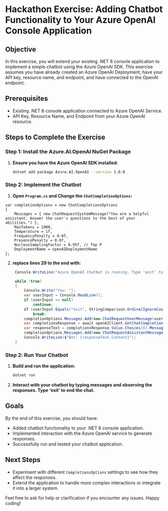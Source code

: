 # Hackathon Exercise: Adding Chatbot Functionality to Your Azure OpenAI Console Application

## Objective

In this exercise, you will extend your existing .NET 8 console application to implement a simple chatbot using the Azure OpenAI SDK. This exercise assumes you have already created an Azure OpenAI Deployment, have your API key, resource name, and endpoint, and have connected to the OpenAI endpoint.

## Prerequisites

- Existing .NET 8 console application connected to Azure OpenAI Service.
- API Key, Resource Name, and Endpoint from your Azure OpenAI resource.

## Steps to Complete the Exercise

### Step 1: Install the Azure.AI.OpenAI NuGet Package

1. **Ensure you have the Azure OpenAI SDK installed:**
   ```bash
   dotnet add package Azure.AI.OpenAI --version 1.0.0
   ```

### Step 2: Implement the Chatbot

1. **Open `Program.cs` and Change the `ChatCompletionOptions`:**

```charp
var completionOptions = new ChatCompletionsOptions
{
    Messages = { new ChatRequestSystemMessage("You are a helpful assistant. Answer the user's questions to the best of your abilities.") },
    MaxTokens = 1000,
    Temperature = 1f,
    FrequencyPenalty = 0.0f,
    PresencePenalty = 0.0f,
    NucleusSamplingFactor = 0.95f, // Top P
    DeploymentName = openAIDeploymentName
};
```

2. **replace lines 29 to the end with:**

   ```csharp    
    Console.WriteLine("Azure OpenAI Chatbot is running. Type 'exit' to end the chat.");

    while (true)
    {
        Console.Write("You: ");
        var userInput = Console.ReadLine();
        if (userInput == null)
            continue;
        if (userInput.Equals("exit", StringComparison.OrdinalIgnoreCase))
            break;
        completionOptions.Messages.Add(new ChatRequestUserMessage(userInput));
        var completionsResponse = await openAIClient.GetChatCompletionsAsync(completionOptions);
        var responseText = completionsResponse.Value.Choices[0].Message;
        completionOptions.Messages.Add(new ChatRequestAssistantMessage(responseText.Content));
        Console.WriteLine($"Bot: {responseText.Content}");
    }
   ```

### Step 2: Run Your Chatbot

1. **Build and run the application:**
   ```bash
   dotnet run
   ```

2. **Interact with your chatbot by typing messages and observing the responses. Type 'exit' to end the chat.**

## Goals

By the end of this exercise, you should have:

- Added chatbot functionality to your .NET 8 console application.
- Implemented interaction with the Azure OpenAI service to generate responses.
- Successfully run and tested your chatbot application.

## Next Steps

- Experiment with different `CompletionsOptions` settings to see how they affect the responses.
- Extend the application to handle more complex interactions or integrate it into a larger system.

Feel free to ask for help or clarification if you encounter any issues. Happy coding!
